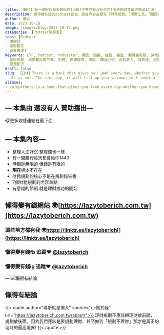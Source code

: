 ```yaml
---
title: 【EP4】有一間銀行每天都給你1440!不管你有沒有花完!隔天都還會幫你補滿1440!
description: 懶得變有錢的podcast節目，節目內容主題有「財務規劃」「理財工具」「閱讀心得」「職涯與生活」，內容涵蓋了你與金錢會產生的所有關係。如果想要讓自己對「財務規劃」的本質有更進一步的認識，歡迎訂閱、追蹤、分享並歡迎進一步提出你的想法，讓更多人一起財務有規劃、快樂有方法。
author: 懶大
date: 2023-10-18
image: /images/blog/2023-10-17.png
categories: [Podcast聊聊看]
tags: [Podcast
- 講幹話
- 理財觀念
- 資產管理]
keywords: ETF, Podcast, Podcaster, 保險, 儲蓄, 台股, 基金, 懶得變有錢, 房地產, 投資, 投資理財, 支出, 收入, 理財,
  理財規劃, 瑪斯理財兩三事, 稅務, 總體經濟, 美股, 職涯心得, 股利收入, 複委託, 記帳, 讀書心得, 財務規劃, 財商, 貸款, 資產配置, 退休規劃,
  開源節流
draft: false
slug: 【EP4】There is a bank that gives you 1440 every day, whether you have spent it
  all or not. The next day, it will fill up your account with another 1440!
aliases:
- /p/ep4there-is-a-bank-that-gives-you-1440-every-day-whether-you-have-spent-it-all-or-not.-the-next-day-it-will-fill-up-your-account-with-another-1440/
---
```


## — 本集由 還沒有人 贊助播出—



🎧更多收聽連結在最下面

## — 本集內容 —

* 整理人生好沉 整理錢也一樣
* 有一間銀行每天都會給你1440
* 時間是無限的 但錢是有限的
* **現在**根本不存在
* 財務規劃的核心不是在規劃報告書
* 7個財務規劃的內容重點
* 有意識的節制 就是理財成功的開始

## 懶得變有錢網站 🌍[https://lazytoberich.com.tw](https://lazytoberich.com.tw)

### 這些地方都有我 🌍https://linktr.ee/lazytoberich[](https://linktr.ee/lazytoberich)
### 懶得變有錢fb 追蹤❤️ [@lazytoberich](https://www.facebook.com/lazytoberich)
### 懶得變有錢ig 追蹤❤️ [@lazytoberich](https://www.instagram.com/lazytoberich)

—
![懶得有結論](/images/blog/lazytobeconclude.svg)
## 懶得有結論

{{< quote author="瑪斯就是懶大" source="👉關於我" url="https://lazytoberich.com.tw/about/">}}
理財規劃不應該把理財放前面，規劃放後面。因為我們應該是要規劃理財、甚至做到「規劃不理財」那才是真正的理財的最高境界!
{{< /quote >}}




